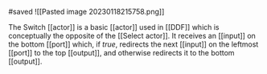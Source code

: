 #saved
![[Pasted image 20230118215758.png]]

The Switch [[actor]] is a basic [[actor]] used in [[DDF]] which is conceptually the opposite of the [[Select actor]]. It receives an [[input]] on the bottom [[port]] which, if $true$, redirects the next [[input]] on the leftmost [[port]] to the top [[output]], and otherwise redirects it to the bottom [[output]].